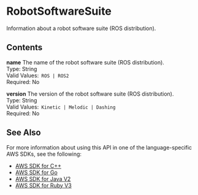 # RobotSoftwareSuite<a name="API_RobotSoftwareSuite"></a>

Information about a robot software suite \(ROS distribution\)\.

## Contents<a name="API_RobotSoftwareSuite_Contents"></a>

 **name**   <a name="robomaker-Type-RobotSoftwareSuite-name"></a>
The name of the robot software suite \(ROS distribution\)\.  
Type: String  
Valid Values:` ROS | ROS2`   
Required: No

 **version**   <a name="robomaker-Type-RobotSoftwareSuite-version"></a>
The version of the robot software suite \(ROS distribution\)\.  
Type: String  
Valid Values:` Kinetic | Melodic | Dashing`   
Required: No

## See Also<a name="API_RobotSoftwareSuite_SeeAlso"></a>

For more information about using this API in one of the language\-specific AWS SDKs, see the following:
+  [AWS SDK for C\+\+](https://docs.aws.amazon.com/goto/SdkForCpp/robomaker-2018-06-29/RobotSoftwareSuite) 
+  [AWS SDK for Go](https://docs.aws.amazon.com/goto/SdkForGoV1/robomaker-2018-06-29/RobotSoftwareSuite) 
+  [AWS SDK for Java V2](https://docs.aws.amazon.com/goto/SdkForJavaV2/robomaker-2018-06-29/RobotSoftwareSuite) 
+  [AWS SDK for Ruby V3](https://docs.aws.amazon.com/goto/SdkForRubyV3/robomaker-2018-06-29/RobotSoftwareSuite) 